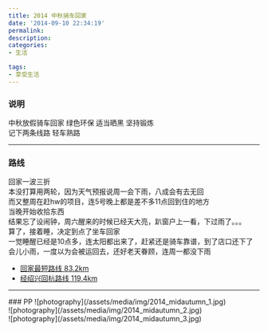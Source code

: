 ```yaml
---
title: 2014 中秋骑车回家
date: '2014-09-10 22:34:19'
permalink: 
description: 
categories: 
- 生活

tags: 
- 享受生活
---
```



### 说明
中秋放假骑车回家 绿色环保 适当晒黑 坚持锻炼<br/>
记下两条线路 轻车熟路

<hr/>

### 路线
回家一波三折<br/>
本没打算用两轮，因为天气预报说周一会下雨，八成会有去无回<br/>
而又整周在赶hw的项目，连5号晚上都是差不多11点回到住的地方<br/>
当晚开始收拾东西<br/>
结果忘了设闹钟，周六醒来的时候已经天大亮，趴窗户上一看，下过雨了。。。<br/>
算了，接着睡，决定到点了坐车回家<br/>
一觉睡醒已经是10点多，连太阳都出来了，赶紧还是骑车靠谱，到了店口还下了会儿小雨，一度以为会被运回去，还好老天眷顾，连周一都没下雨<br/>

* [回家最短路线 83.2km](http://j.map.baidu.com/Omqww)
* [经绍兴回杭路线 119.4km](http://j.map.baidu.com/0mAww)

<hr/>
### PP
![photography](/assets/media/img/2014_midautumn_1.jpg)
<br/>
![photography](/assets/media/img/2014_midautumn_2.jpg)
<br/>
![photography](/assets/media/img/2014_midautumn_3.jpg)


